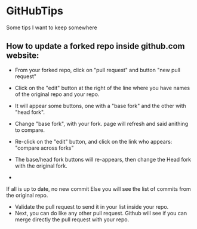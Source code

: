 GitHubTips
==========

Some tips I want to keep somewhere


How to update a forked repo inside github.com website:
------------------------------------------------------

* From your forked repo, click on "pull request" and button "new pull request"

* Click on the "edit" button at the right of the line where you have names of the original repo and your repo.
* It will appear some buttons, one with a "base fork" and the other with "head fork".
* Change "base fork", with your fork. page will refresh and said anithing to compare.
* Re-click on the "edit" button, and click on the link who appears: "compare across forks"
* The base/head fork buttons will re-appears, then change the Head fork with the original fork.
* 
If   all is up to date, no new commit 
Else you will see the list of commits from the original repo.
* Validate the pull request to send it in your list inside your repo.  
* Next, you can do like any other pull request.
Github will see if you can merge directly the pull request with your repo.



